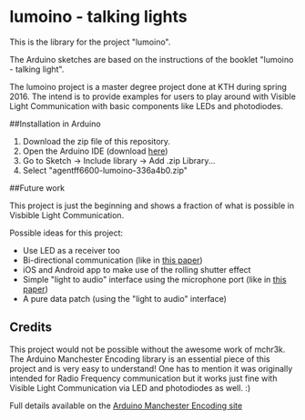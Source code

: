 
# lumoino - talking lights

This is the library for the project "lumoino". 

The Arduino sketches are based on the instructions of the booklet "lumoino - talking light".

The lumoino project is a master degree project done at KTH during spring 2016.
The intend is to provide examples for users to play around with Visible Light Communication with basic components like LEDs and photodiodes.

##Installation in Arduino
1. Download the zip file of this repository.
2. Open the Arduino IDE (download [here](http://www.arduino.cc))
3. Go to Sketch -> Include library -> Add .zip Library...
4. Select "agentff6600-lumoino-336a4b0.zip"

##Future work

This project is just the beginning and shows a fraction of what is possible in Visbible Light Communication.

Possible ideas for this project:
- Use LED as a receiver too
- Bi-directional communication (like in [this paper](http://www.merl.com/publications/docs/TR2003-35.pdf "this paper"))
- iOS and Android app to make use of the rolling shutter effect
- Simple "light to audio" interface using the microphone port (like in [this paper](https://www.disneyresearch.com/publication/from-sound-to-sight-using-audio-processing-to-enable-visible-light-communication/ "this paper"))
- A pure data patch (using the "light to audio" interface)

## Credits

This project would not be possible without the awesome work of mchr3k. The Arduino Manchester Encoding library is an essential piece of this project and is very easy to understand! One has to mention it was originally intended for Radio Frequency communication but it works just fine with Visible Light Communication via LED and photodiodes as well. :)

Full details available on the [Arduino Manchester Encoding site](http://mchr3k.github.com/arduino-libs-manchester/)
